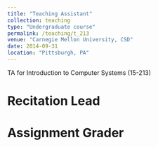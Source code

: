 ```yaml
---
title: "Teaching Assistant"
collection: teaching
type: "Undergraduate course"
permalink: /teaching/t_213
venue: "Carnegie Mellon University, CSD"
date: 2014-09-31
location: "Pittsburgh, PA"
---
```


TA for Introduction to Computer Systems (15-213)

Recitation Lead
======

Assignment Grader
======
